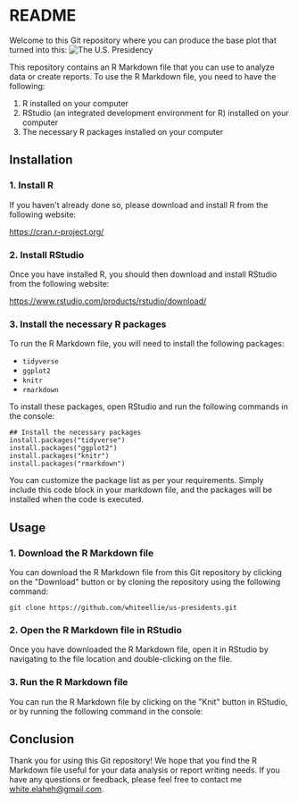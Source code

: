 # README

Welcome to this Git repository where you can produce the base plot that turned into this: 
![The U.S. Presidency](https://github.com/whiteellie/us_presidents/blob/main/2_out/us_presidents_final.png)


This repository contains an R Markdown file that you can use to analyze data or create reports. To use the R Markdown file, you need to have the following:

1. R installed on your computer
2. RStudio (an integrated development environment for R) installed on your computer
3. The necessary R packages installed on your computer

## Installation

### 1. Install R

If you haven't already done so, please download and install R from the following website:

https://cran.r-project.org/

### 2. Install RStudio

Once you have installed R, you should then download and install RStudio from the following website:

https://www.rstudio.com/products/rstudio/download/

### 3. Install the necessary R packages

To run the R Markdown file, you will need to install the following packages:

- `tidyverse`
- `ggplot2`
- `knitr`
- `rmarkdown`

To install these packages, open RStudio and run the following commands in the console:

```
## Install the necessary packages
install.packages("tidyverse")
install.packages("ggplot2")
install.packages("knitr")
install.packages("rmarkdown")
``` 

You can customize the package list as per your requirements. Simply include this code block in your markdown file, and the packages will be installed when the code is executed.

## Usage

### 1. Download the R Markdown file

You can download the R Markdown file from this Git repository by clicking on the "Download" button or by cloning the repository using the following command:

```
git clone https://github.com/whiteellie/us-presidents.git
```

### 2. Open the R Markdown file in RStudio

Once you have downloaded the R Markdown file, open it in RStudio by navigating to the file location and double-clicking on the file.

### 3. Run the R Markdown file

You can run the R Markdown file by clicking on the "Knit" button in RStudio, or by running the following command in the console:



## Conclusion

Thank you for using this Git repository! We hope that you find the R Markdown file useful for your data analysis or report writing needs. If you have any questions or feedback, please feel free to contact me white.elaheh@gmail.com.
